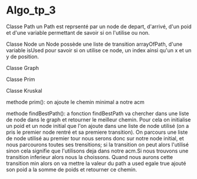 # Algo_tp_3

Classe Path 
  un Path est reprsenté par un node de depart, d'arrivé, d'un poid et d'une variable permettant de savoir si on l'utilise ou non.

Classe Node 
  un Node possède une liste de transition arrayOfPath, d'une variable isUsed pour savoir si on utilise ce node, un index ainsi qu'un x et un y de position.
  
Classe Graph 

Classe Prim 

Classe Kruskal

 methode prim(): on ajoute le chemin minimal a notre acm 
 
 methode findBestPath(): a fonction findBestPath va chercher dans une liste  de node dans le graph et retourner le meilleur chemin. Pour cela on initialise un poid et un node initial que l'on ajoute dans une liste de node utilisé (on a pris le premier node rentré et sa premiere transition). On parcours une liste de node utilisé au premier tour nous serons donc sur notre node initial, et nous parcourons toutes ses trensitions; si la transition on peut alors l'utilisé sinon cela signifie que l'utilisons deja dans notre acm.Si nous trouvons une transition inferieur alors nous la choissons.
 Quand nous aurons cette transition min alors on va mettre la valeur du path a used egale true ajouté son poid a la somme de poids et retourner ce chemin.
  
  
  
